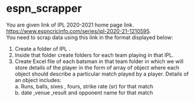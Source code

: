 # espn_scrapper
You are given link of IPL 2020-2021 home page link. https://www.espncricinfo.com/series/ipl-2020-21-1210595. </br>
You need to scrap data using this link in the format displayed below:</br>

 1. Create a folder of IPL .</br>
2. Inside that folder create folders for each team playing in that IPL.</br>
3. Create Excel file of each batsman in that team folder in which we will store details of the player in the form of array of object where each object should describe a particular match played by a player. Details of an object includes:</br>
  a. Runs, balls, sixes , fours, strike rate (sr) for that match</br>
  b. date ,venue ,result and opponent name for that match</br>
